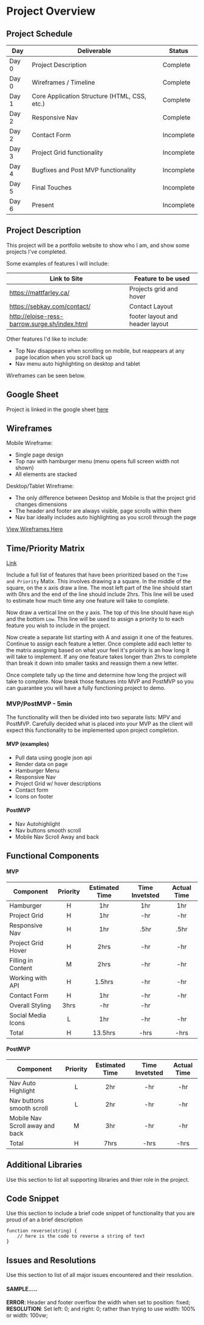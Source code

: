 # Project Overview

## Project Schedule


|  Day | Deliverable | Status
|---|---| ---|
|Day 0| Project Description | Complete
|Day 0| Wireframes / Timeline | Complete
|Day 1| Core Application Structure (HTML, CSS, etc.) | Complete
|Day 2| Responsive Nav | Complete
|Day 2| Contact Form | Incomplete
|Day 3| Project Grid functionality | Incomplete
|Day 4| Bugfixes and Post MVP functionality | Incomplete
|Day 5| Final Touches | Incomplete
|Day 6| Present | Incomplete


## Project Description

This project will be a portfolio website to show who I am, and show some projects I've completed.

Some examples of features I will include:

| Link to Site | Feature to be used 
|---|---|
https://mattfarley.ca/ | Projects grid and hover
https://sebkay.com/contact/ | Contact Layout
http://eloise-ress-barrow.surge.sh/index.html | footer layout and header layout


Other features I'd like to include:

- Top Nav disappears when scrolling on mobile, but reappears at any page location when you scroll back up
- Nav menu auto highlighting on desktop and tablet

Wireframes can be seen below.

## Google Sheet

Project is linked in the google sheet [here](https://docs.google.com/spreadsheets/d/1UnhpYCWFX9LxGuhoe5E1K74271K-VAcVojIuR0XM57A/edit#gid=0)

## Wireframes

Mobile Wireframe:

- Single page design
- Top nav with hamburger menu (menu opens full screen width not shown)
- All elements are stacked

Desktop/Tablet Wireframe:

- The only difference between Desktop and Mobile is that the project grid changes dimensions
- The header and footer are always visible, page scrolls within them
- Nav bar ideally includes auto highlighting as you scroll through the page

[View Wireframes Here](https://res.cloudinary.com/blewin1/image/upload/v1591621057/Wireframes/portfolio-wireframes_t7q7dc.jpg)


## Time/Priority Matrix 

[Link]()

Include a full list of features that have been prioritized based on the `Time and Priority` Matix.  This involves drawing a a square.  In the middle of the square, on the x axis draw a line.  The most left part of the line should start with 0hrs and the end of the line should include 2hrs.  This line will be used to estimate how much time any one feature will take to complete. 

Now draw a vertical line on the y axis.  The top of this line should have `High` and the bottom `Low`.  This line will be used to assign a priority to to each feature you wish to include in the project.  

Now create a separate list starting with A and assign it one of the features.  Continue to assign each feature a letter.  Once complete add each letter to the matrix assigning based on what your feel it's prioirty is an how long it will take to implement. If any one feature takes longer than 2hrs to complete than break it down into smaller tasks and reassign them a new letter. 

Once complete tally up the time and determine how long the project will take to complete. Now break those features into MVP and PostMVP so you can guarantee you will have a fully functioning project to demo. 

### MVP/PostMVP - 5min

The functionality will then be divided into two separate lists: MPV and PostMVP.  Carefully decided what is placed into your MVP as the client will expect this functionality to be implemented upon project completion.  

#### MVP (examples)

- Pull data using google json api
- Render data on page 
- Hamburger Menu
- Responsive Nav
- Project Grid w/ hover descriptions
- Contact form
- Icons on footer

#### PostMVP 

- Nav Autohighlight
- Nav buttons smooth scroll
- Mobile Nav Scroll Away and back

## Functional Components

#### MVP
| Component | Priority | Estimated Time | Time Invetsted | Actual Time |
| --- | :---: |  :---: | :---: | :---: |
| Hamburger | H | 1hr | 1hr | 1hr|
| Project Grid | H | 1hr | -hr | -hr |
| Responsive Nav | H | 1hr | .5hr | .5hr|
| Project Grid Hover | H | 2hrs| -hr | -hr |
| Filling in Content | M | 2hrs | -hr | -hr|
| Working with API | H | 1.5hrs| -hr | -hr |
| Contact Form | H | 1hr | -hr | -hr|
| Overall Styling | 3hrs | -hr | -hr |
| Social Media Icons | L | 1hr | -hr | -hr|
| Total | H | 13.5hrs| -hrs | -hrs |

#### PostMVP
| Component | Priority | Estimated Time | Time Invetsted | Actual Time |
| --- | :---: |  :---: | :---: | :---: |
| Nav Auto Highlight | L | 2hr | -hr | -hr|
| Nav buttons smooth scroll | L | 2hr | -hr | -hr|
| Mobile Nav Scroll away and back | M | 3hr | -hr | -hr|
| Total | H | 7hrs| -hrs | -hrs |

## Additional Libraries
 Use this section to list all supporting libraries and thier role in the project. 

## Code Snippet

Use this section to include a brief code snippet of functionality that you are proud of an a brief description  

```
function reverse(string) {
	// here is the code to reverse a string of text
}
```

## Issues and Resolutions
 Use this section to list of all major issues encountered and their resolution.

#### SAMPLE.....
**ERROR**: Header and footer overflow the width when set to position: fixed;          
**RESOLUTION**: Set left: 0; and right: 0; rather than trying to use width: 100% or width: 100vw;
